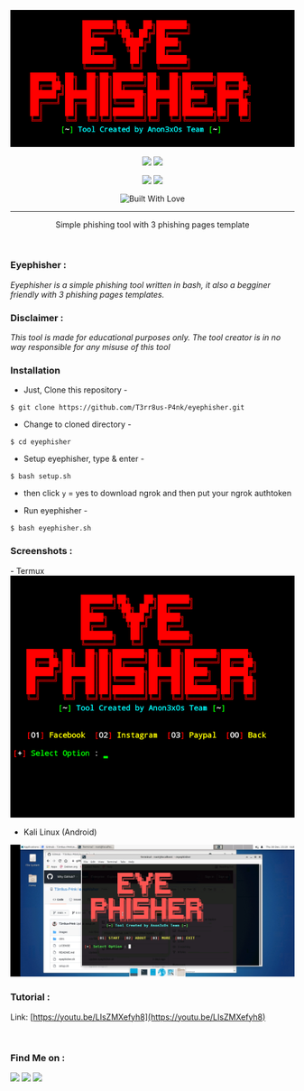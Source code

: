 <p align="center">
<img src="https://raw.githubusercontent.com/T3rr8us-P4nk/eyephisher/main/images/Screenshot_2021_1227_214554.png">
</p>
<p align="center">
<img src="https://img.shields.io/badge/Author-Terrius--Punk-cyan?style=flat-square">
<img src="https://img.shields.io/badge/Written-In--Bash-cyan?style=flat-square">
</p>
<p align="center">
<img src="https://img.shields.io/github/stars/T3rr8us-P4nk/eyephisher?style=for-the-badge">
<img src="https://img.shields.io/badge/Version-1.0-green?style=for-the-badge">
</p>
<p align="center">
  <a><img title="Built With Love" src="https://forthebadge.com/images/badges/built-with-love.svg" ></a>
 </p>
<hr>
<p align="center">
Simple phishing tool with 3 phishing pages template
</p>
<br>
<p align="center"><h3> Eyephisher :</h3>
<i>Eyephisher is a simple phishing tool written in bash, it also a begginer friendly with 3 phishing pages templates.</i></p>

<p align="center"><h3> Disclaimer :</h3>
<i>This tool is made for educational purposes only. The tool creator is in no way responsible for any misuse of this tool</i></p>

### Installation

- Just, Clone this repository -
```
$ git clone https://github.com/T3rr8us-P4nk/eyephisher.git
```

- Change to cloned directory - 
```
$ cd eyephisher
```
- Setup eyephisher, type & enter -
```
$ bash setup.sh
```
- then click `y` = yes to download ngrok and then put your ngrok authtoken

- Run eyephisher -
```
$ bash eyephisher.sh
```

### Screenshots :
<p align="left">
- Termux
<img src="https://raw.githubusercontent.com/T3rr8us-P4nk/eyephisher/main/images/Screenshot_2021_1227_213646.png">

- Kali Linux (Android)
<img src="https://raw.githubusercontent.com/T3rr8us-P4nk/eyephisher/main/images/Screenshot_20211230_231926.jpg">
</p>

### Tutorial :
Link: [https://youtu.be/LIsZMXefyh8](https://youtu.be/LIsZMXefyh8)

<br>

### Find Me on :
<p align="left">
  <a href="https://github.com/T3rr8us-P4nk" target="_blank"><img src="https://img.shields.io/badge/Github-Terrius--Punk-green?style=for-the-badge&logo=github"></a>
  <a href="https://www.instagram.com/tahmid.rayat" target="_blank"><img src="https://img.shields.io/badge/FB-@TerriusPunk-blue?style=for-the-badge&logo=facebook"></a>
  <a href="https://m.me/jamescarl.retiza.9" target="_blank"><img src="https://img.shields.io/badge/Chat-Messenger-blue?style=for-the-badge&logo=messenger"></a>
</p>
